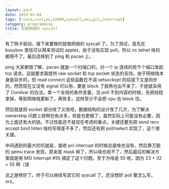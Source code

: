```yaml
---
layout: post
date: 2019-03-04
tags: [rcore,rust,os,e1000,syscall,msi,pci,interrupt]
category: programming
title: 实现网络的 syscall
---
```


有了网卡驱动，接下来要做的就做网络的 syscall 了。为了测试，首先在 busybox 里找可以用来测试的 applet，由于没有实现 poll，所以 nc telnet 啥的都用不了。最后选择到了 ping 和 pscan 上。

ping 大家都很了解，pscan 就是一个扫端口的，对一个 ip 连续的若干个端口发起 tcp 请求。这就要求我提供 raw socket 和 tcp socket 状态的支持。由于网络栈本身是异步的，但 read connect 这些函数在不调 setsockopt 的前提下又是同步的，然而现在又没有 signal 可以用，要是 block 了就再也出不来了。于是就采用了 Condvar 的办法，拿一个全局的条件变量，当 poll 不到内容的时候，先把线程拿掉，等到网络栈更新了，再恢复。这样至少不会把 cpu 也 block 住。

然后就是把 socket 部分改了又改吧，数据结构的设计改了几次，为了解决 ownership 问题上锁啊也有点多，但是也更细了，虽然实际上可能没有必要，因为上面还有大的锁。不过性能还不是现在考虑的重点，关键还要先把 send recv accept bind listen 啥的写得差不多了，然后还有把 poll/select 实现了，这个很关键。

中间遇到的最大的坑就是，接收 pci interrupt 的时候总是啥也没有，然后靠万能的 qemu trace 发现，原来是 mask 掉了，所以啥也收不了，然后最后的解决方案就是用 MSI Interrupt #55 搞定了这个问题。至于为啥是 55 呢，因为 23 + 32 = 55 啊（误

总之是修好了。终于可以继续写其它的 syscall 了。还没想好 poll 要怎么写，orz。
